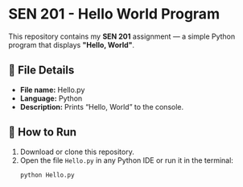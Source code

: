 # SEN 201 - Hello World Program

This repository contains my **SEN 201** assignment — a simple Python program that displays **"Hello, World"**.

## 🐍 File Details
- **File name:** Hello.py  
- **Language:** Python  
- **Description:** Prints “Hello, World” to the console.

## 📜 How to Run
1. Download or clone this repository.  
2. Open the file `Hello.py` in any Python IDE or run it in the terminal:
   ```bash
   python Hello.py
